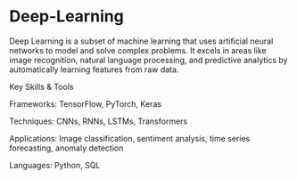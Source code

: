 # Deep-Learning
Deep Learning is a subset of machine learning that uses artificial neural networks to model and solve complex problems. It excels in areas like image recognition, natural language processing, and predictive analytics by automatically learning features from raw data.

Key Skills & Tools

Frameworks: TensorFlow, PyTorch, Keras

Techniques: CNNs, RNNs, LSTMs, Transformers

Applications: Image classification, sentiment analysis, time series forecasting, anomaly detection

Languages: Python, SQL
